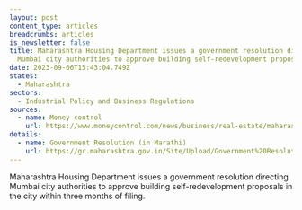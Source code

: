 ```yaml
---
layout: post
content_type: articles
breadcrumbs: articles
is_newsletter: false
title: Maharashtra Housing Department issues a government resolution directing
  Mumbai city authorities to approve building self-redevelopment proposals
date: 2023-09-06T15:43:04.749Z
states:
  - Maharashtra
sectors:
  - Industrial Policy and Business Regulations
sources:
  - name: Money control
    url: https://www.moneycontrol.com/news/business/real-estate/maharashtra-government-mandates-self-redevelopment-approval-in-mumbai-within-3-months-of-application-11295741.html
details:
  - name: Government Resolution (in Marathi)
    url: https://gr.maharashtra.gov.in/Site/Upload/Government%20Resolutions/English/202308291802019809.pdf
---
```

Maharashtra Housing Department issues a government resolution directing Mumbai city authorities to approve building self-redevelopment proposals in the city within three months of filing.
